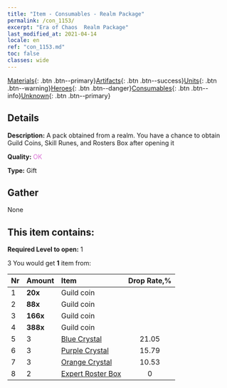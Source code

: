 ```yaml
---
title: "Item - Consumables - Realm Package"
permalink: /con_1153/
excerpt: "Era of Chaos  Realm Package"
last_modified_at: 2021-04-14
locale: en
ref: "con_1153.md"
toc: false
classes: wide
---
```

 [Materials](/Items/){: .btn .btn--primary}[Artifacts](/Items/Artifacts/){: .btn .btn--success}[Units](/Items/Units/){: .btn .btn--warning}[Heroes](/Items/Heroes/){: .btn .btn--danger}[Consumables](/Items/Consumables/){: .btn .btn--info}[Unknown](/Items/Unknown/){: .btn .btn--primary}

## Details
 **Description:** A pack obtained from a realm. You have a chance to obtain Guild Coins, Skill Runes, and Rosters Box after opening it

 **Quality:** <span style="color: #DA70D6">OK</span>

 **Type:** Gift

## Gather

  None

## This item contains:

 **Required Level to open:** 1

 3 You would get **1** item  from:

  | Nr | Amount |     Item    | Drop Rate,% |
  |:---|:-------|:------------|:---------:|
  | 1 |  **20x** | Guild coin |  | 21.05 | 
  | 2 |  **88x** | Guild coin |  | 15.79 | 
  | 3 |  **166x** | Guild coin |  | 10.53 | 
  | 4 |  **388x** | Guild coin |  | 5.26 | 
  | 5 | 3 | [Blue Crystal](/Items/con_716/) | 21.05 | 
  | 6 | 3 | [Purple Crystal](/Items/con_720/) | 15.79 | 
  | 7 | 3 | [Orange Crystal](/Items/con_730/) | 10.53 | 
  | 8 | 2 | [Expert Roster Box](/Items/con_776/) | 0 | 
